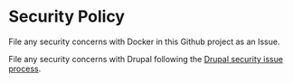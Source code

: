 # Security Policy

File any security concerns with Docker in this Github project as an Issue.

File any security concerns with Drupal following the [Drupal security issue process](https://www.drupal.org/docs/develop/issues/issue-procedures-and-etiquette/reporting-a-security-issue).

